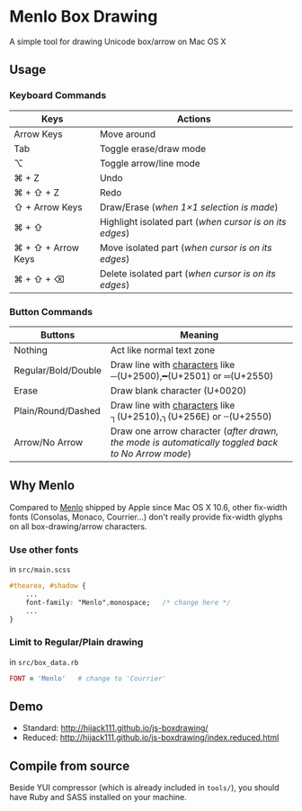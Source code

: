 # Menlo Box Drawing

A simple tool for drawing Unicode box/arrow on Mac OS X

## Usage

### Keyboard Commands

|Keys | Actions |
|---|---|
|Arrow Keys | Move around |
|Tab | Toggle erase/draw mode |
|⌥ | Toggle arrow/line mode |
|⌘ + Z | Undo |
|⌘ + ⇧ + Z | Redo |
|⇧ + Arrow Keys | Draw/Erase (_when 1×1 selection is made_) |
|⌘ + ⇧ | Highlight isolated part (_when cursor is on its edges_) |
|⌘ + ⇧ + Arrow Keys | Move isolated part (_when cursor is on its edges_) |
|⌘ + ⇧ + ⌫ | Delete isolated part (_when cursor is on its edges_) |

### Button Commands

|Buttons | Meaning |
|---|---|
|Nothing | Act like normal text zone|
|Regular/Bold/Double| Draw line with [characters](https://en.wikipedia.org/wiki/Box-drawing_character) like ─(U+2500),━(U+2501) or ═(U+2550)|
|Erase | Draw blank character (U+0020)|
|Plain/Round/Dashed| Draw line with [characters](https://en.wikipedia.org/wiki/Box-drawing_character) like ┐(U+2510),╮(U+256E) or ┄(U+2550)|
|Arrow/No Arrow| Draw one arrow character (_after drawn, the mode is automatically toggled back to No Arrow mode_) |

## Why Menlo

Compared to [Menlo](https://en.wikipedia.org/wiki/Menlo_%28typeface%29) shipped by Apple since Mac OS X 10.6, other fix-width fonts (Consolas, Monaco, Courrier...) don't really provide fix-width glyphs on all box-drawing/arrow characters.

### Use other fonts

in `src/main.scss`

```CSS
#thearea, #shadow {
	...
    font-family: "Menlo",monospace;   /* change here */
    ...
}
```

### Limit to Regular/Plain drawing

in `src/box_data.rb`

```RUBY
FONT = 'Menlo'   # change to 'Courrier' 
```

## Demo

- Standard: http://hijack111.github.io/js-boxdrawing/
- Reduced: http://hijack111.github.io/js-boxdrawing/index.reduced.html

## Compile from source

Beside YUI compressor (which is already included in `tools/`), you should have Ruby and SASS installed on your machine.
